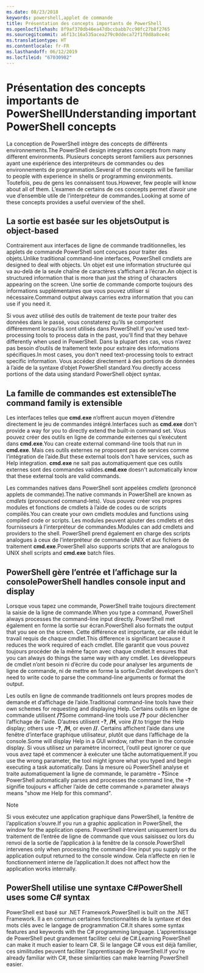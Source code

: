 ```yaml
---
ms.date: 08/23/2018
keywords: powershell,applet de commande
title: Présentation des concepts importants de PowerShell
ms.openlocfilehash: 8f9af370db46ea47dbccbabb7cc90fc27b8f2765
ms.sourcegitcommit: a6f13c16a535acea279c0ddeca72f1f0d8a8ce4c
ms.translationtype: HT
ms.contentlocale: fr-FR
ms.lasthandoff: 06/12/2019
ms.locfileid: "67030982"
---
```

# <a name="understanding-important-powershell-concepts"></a><span data-ttu-id="4a32d-103">Présentation des concepts importants de PowerShell</span><span class="sxs-lookup"><span data-stu-id="4a32d-103">Understanding important PowerShell concepts</span></span>

<span data-ttu-id="4a32d-104">La conception de PowerShell intègre des concepts de différents environnements.</span><span class="sxs-lookup"><span data-stu-id="4a32d-104">The PowerShell design integrates concepts from many different environments.</span></span> <span data-ttu-id="4a32d-105">Plusieurs concepts seront familiers aux personnes ayant une expérience des interpréteurs de commandes ou des environnements de programmation.</span><span class="sxs-lookup"><span data-stu-id="4a32d-105">Several of the concepts will be familiar to people with experience in shells or programming environments.</span></span> <span data-ttu-id="4a32d-106">Toutefois, peu de gens les connaissent tous.</span><span class="sxs-lookup"><span data-stu-id="4a32d-106">However, few people will know about all of them.</span></span> <span data-ttu-id="4a32d-107">L’examen de certains de ces concepts permet d’avoir une vue d’ensemble utile de l’interpréteur de commandes.</span><span class="sxs-lookup"><span data-stu-id="4a32d-107">Looking at some of these concepts provides a useful overview of the shell.</span></span>

## <a name="output-is-object-based"></a><span data-ttu-id="4a32d-108">La sortie est basée sur les objets</span><span class="sxs-lookup"><span data-stu-id="4a32d-108">Output is object-based</span></span>

<span data-ttu-id="4a32d-109">Contrairement aux interfaces de ligne de commande traditionnelles, les applets de commande PowerShell sont conçues pour traiter des objets.</span><span class="sxs-lookup"><span data-stu-id="4a32d-109">Unlike traditional command-line interfaces, PowerShell cmdlets are designed to deal with objects.</span></span>
<span data-ttu-id="4a32d-110">Un objet est une information structurée qui va au-delà de la seule chaîne de caractères s’affichant à l’écran.</span><span class="sxs-lookup"><span data-stu-id="4a32d-110">An object is structured information that is more than just the string of characters appearing on the screen.</span></span> <span data-ttu-id="4a32d-111">Une sortie de commande comporte toujours des informations supplémentaires que vous pouvez utiliser si nécessaire.</span><span class="sxs-lookup"><span data-stu-id="4a32d-111">Command output always carries extra information that you can use if you need it.</span></span>

<span data-ttu-id="4a32d-112">Si vous avez utilisé des outils de traitement de texte pour traiter des données dans le passé, vous constaterez qu’ils se comportent différemment lorsqu’ils sont utilisés dans PowerShell.</span><span class="sxs-lookup"><span data-stu-id="4a32d-112">If you've used text-processing tools to process data in the past, you'll find that they behave differently when used in PowerShell.</span></span> <span data-ttu-id="4a32d-113">Dans la plupart des cas, vous n’avez pas besoin d’outils de traitement texte pour extraire des informations spécifiques.</span><span class="sxs-lookup"><span data-stu-id="4a32d-113">In most cases, you don't need text-processing tools to extract specific information.</span></span> <span data-ttu-id="4a32d-114">Vous accédez directement à des portions de données à l’aide de la syntaxe d’objet PowerShell standard.</span><span class="sxs-lookup"><span data-stu-id="4a32d-114">You directly access portions of the data using standard PowerShell object syntax.</span></span>

## <a name="the-command-family-is-extensible"></a><span data-ttu-id="4a32d-115">La famille de commandes est extensible</span><span class="sxs-lookup"><span data-stu-id="4a32d-115">The command family is extensible</span></span>

<span data-ttu-id="4a32d-116">Les interfaces telles que **cmd.exe** n’offrent aucun moyen d’étendre directement le jeu de commandes intégré.</span><span class="sxs-lookup"><span data-stu-id="4a32d-116">Interfaces such as **cmd.exe** don't provide a way for you to directly extend the built-in command set.</span></span> <span data-ttu-id="4a32d-117">Vous pouvez créer des outils en ligne de commande externes qui s’exécutent dans **cmd.exe**.</span><span class="sxs-lookup"><span data-stu-id="4a32d-117">You can create external command-line tools that run in **cmd.exe**.</span></span> <span data-ttu-id="4a32d-118">Mais ces outils externes ne proposent pas de services comme l’intégration de l’aide.</span><span class="sxs-lookup"><span data-stu-id="4a32d-118">But these external tools don't have services, such as Help integration.</span></span> <span data-ttu-id="4a32d-119">**cmd.exe** ne sait pas automatiquement que ces outils externes sont des commandes valides.</span><span class="sxs-lookup"><span data-stu-id="4a32d-119">**cmd.exe** doesn't automatically know that these external tools are valid commands.</span></span>

<span data-ttu-id="4a32d-120">Les commandes natives dans PowerShell sont appelées *cmdlets* (prononcé applets de commande).</span><span class="sxs-lookup"><span data-stu-id="4a32d-120">The native commands in PowerShell are known as *cmdlets* (pronounced command-lets).</span></span> <span data-ttu-id="4a32d-121">Vous pouvez créer vos propres modules et fonctions de cmdlets à l’aide de codes ou de scripts compilés.</span><span class="sxs-lookup"><span data-stu-id="4a32d-121">You can create your own cmdlets modules and functions using compiled code or scripts.</span></span> <span data-ttu-id="4a32d-122">Les modules peuvent ajouter des cmdlets et des fournisseurs à l’interpréteur de commandes.</span><span class="sxs-lookup"><span data-stu-id="4a32d-122">Modules can add cmdlets and providers to the shell.</span></span> <span data-ttu-id="4a32d-123">PowerShell prend également en charge des scripts analogues à ceux de l’interpréteur de commande UNIX et aux fichiers de traitement **cmd.exe**.</span><span class="sxs-lookup"><span data-stu-id="4a32d-123">PowerShell also supports scripts that are analogous to UNIX shell scripts and **cmd.exe** batch files.</span></span>

## <a name="powershell-handles-console-input-and-display"></a><span data-ttu-id="4a32d-124">PowerShell gère l’entrée et l’affichage sur la console</span><span class="sxs-lookup"><span data-stu-id="4a32d-124">PowerShell handles console input and display</span></span>

<span data-ttu-id="4a32d-125">Lorsque vous tapez une commande, PowerShell traite toujours directement la saisie de la ligne de commande.</span><span class="sxs-lookup"><span data-stu-id="4a32d-125">When you type a command, PowerShell always processes the command-line input directly.</span></span> <span data-ttu-id="4a32d-126">PowerShell met également en forme la sortie sur écran.</span><span class="sxs-lookup"><span data-stu-id="4a32d-126">PowerShell also formats the output that you see on the screen.</span></span> <span data-ttu-id="4a32d-127">Cette différence est importante, car elle réduit le travail requis de chaque cmdlet.</span><span class="sxs-lookup"><span data-stu-id="4a32d-127">This difference is significant because it reduces the work required of each cmdlet.</span></span> <span data-ttu-id="4a32d-128">Elle garantit que vous pouvez toujours procéder de la même façon avec chaque cmdlet.</span><span class="sxs-lookup"><span data-stu-id="4a32d-128">It ensures that you can always do things the same way with any cmdlet.</span></span> <span data-ttu-id="4a32d-129">Les développeurs de cmdlet n’ont besoin ni d’écrire du code pour analyser les arguments de ligne de commande, ni de mettre en forme la sortie.</span><span class="sxs-lookup"><span data-stu-id="4a32d-129">Cmdlet developers don't need to write code to parse the command-line arguments or format the output.</span></span>

<span data-ttu-id="4a32d-130">Les outils en ligne de commande traditionnels ont leurs propres modes de demande et d’affichage de l’aide.</span><span class="sxs-lookup"><span data-stu-id="4a32d-130">Traditional command-line tools have their own schemes for requesting and displaying Help.</span></span> <span data-ttu-id="4a32d-131">Certains outils en ligne de commande utilisent **/?**</span><span class="sxs-lookup"><span data-stu-id="4a32d-131">Some command-line tools use **/?**</span></span> <span data-ttu-id="4a32d-132">pour déclencher l’affichage de l’aide. D’autres utilisent **-?**, **/H**, voire **//**.</span><span class="sxs-lookup"><span data-stu-id="4a32d-132">to trigger the Help display; others use **-?**, **/H**, or even **//**.</span></span> <span data-ttu-id="4a32d-133">Certains affichent l’aide dans une fenêtre d’interface graphique utilisateur, plutôt que dans l’affichage de la console.</span><span class="sxs-lookup"><span data-stu-id="4a32d-133">Some will display Help in a GUI window, rather than in the console display.</span></span> <span data-ttu-id="4a32d-134">Si vous utilisez un paramètre incorrect, l’outil peut ignorer ce que vous avez tapé et commencer à exécuter une tâche automatiquement.</span><span class="sxs-lookup"><span data-stu-id="4a32d-134">If you use the wrong parameter, the tool might ignore what you typed and begin executing a task automatically.</span></span>
<span data-ttu-id="4a32d-135">Dans la mesure où PowerShell analyse et traite automatiquement la ligne de commande, le paramètre **- ?**</span><span class="sxs-lookup"><span data-stu-id="4a32d-135">Since PowerShell automatically parses and processes the command line, the **-?**</span></span> <span data-ttu-id="4a32d-136">signifie toujours « afficher l’aide de cette commande ».</span><span class="sxs-lookup"><span data-stu-id="4a32d-136">parameter always means "show me Help for this command".</span></span>

> [!NOTE]
> <span data-ttu-id="4a32d-137">Si vous exécutez une application graphique dans PowerShell, la fenêtre de l’application s’ouvre.</span><span class="sxs-lookup"><span data-stu-id="4a32d-137">If you run a graphic application in PowerShell, the window for the application opens.</span></span>
> <span data-ttu-id="4a32d-138">PowerShell intervient uniquement lors du traitement de l’entrée de ligne de commande que vous saisissez ou lors du renvoi de la sortie de l’application à la fenêtre de la console.</span><span class="sxs-lookup"><span data-stu-id="4a32d-138">PowerShell intervenes only when processing the command-line input you supply or the application output returned to the console window.</span></span> <span data-ttu-id="4a32d-139">Cela n’affecte en rien le fonctionnement interne de l’application.</span><span class="sxs-lookup"><span data-stu-id="4a32d-139">It does not affect how the application works internally.</span></span>

## <a name="powershell-uses-some-c-syntax"></a><span data-ttu-id="4a32d-140">PowerShell utilise une syntaxe C#</span><span class="sxs-lookup"><span data-stu-id="4a32d-140">PowerShell uses some C# syntax</span></span>

<span data-ttu-id="4a32d-141">PowerShell est basé sur .NET Framework.</span><span class="sxs-lookup"><span data-stu-id="4a32d-141">PowerShell is built on the .NET Framework.</span></span> <span data-ttu-id="4a32d-142">Il a en commun certaines fonctionnalités de la syntaxe et des mots clés avec le langage de programmation C#.</span><span class="sxs-lookup"><span data-stu-id="4a32d-142">It shares some syntax features and keywords with the C# programming language.</span></span> <span data-ttu-id="4a32d-143">L’apprentissage de PowerShell peut grandement faciliter celui de C#.</span><span class="sxs-lookup"><span data-stu-id="4a32d-143">Learning PowerShell can make it much easier to learn C#.</span></span> <span data-ttu-id="4a32d-144">Si le langage C# vous est déjà familier, ces similitudes peuvent faciliter l’apprentissage de PowerShell.</span><span class="sxs-lookup"><span data-stu-id="4a32d-144">If you're already familiar with C#, these similarities can make learning PowerShell easier.</span></span>
